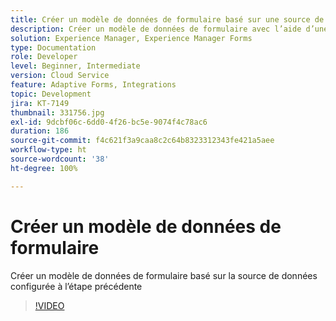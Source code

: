 ```yaml
---
title: Créer un modèle de données de formulaire basé sur une source de données Salesforce
description: Créer un modèle de données de formulaire avec l’aide d’une source de données RESTful
solution: Experience Manager, Experience Manager Forms
type: Documentation
role: Developer
level: Beginner, Intermediate
version: Cloud Service
feature: Adaptive Forms, Integrations
topic: Development
jira: KT-7149
thumbnail: 331756.jpg
exl-id: 9dcbf06c-6dd0-4f26-bc5e-9074f4c78ac6
duration: 186
source-git-commit: f4c621f3a9caa8c2c64b8323312343fe421a5aee
workflow-type: ht
source-wordcount: '38'
ht-degree: 100%

---
```


# Créer un modèle de données de formulaire

Créer un modèle de données de formulaire basé sur la source de données configurée à l’étape précédente

>[!VIDEO](https://video.tv.adobe.com/v/331756?quality=12&learn=on)
